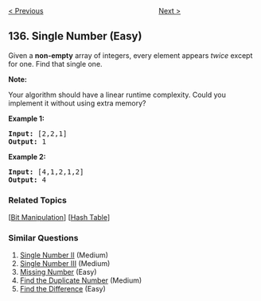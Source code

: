 <!--|This file generated by command(leetcode description); DO NOT EDIT.    |-->
<!--+----------------------------------------------------------------------+-->
<!--|@author    Openset <openset.wang@gmail.com>                           |-->
<!--|@link      https://github.com/openset                                 |-->
<!--|@home      https://github.com/openset/leetcode                        |-->
<!--+----------------------------------------------------------------------+-->

[< Previous](https://github.com/openset/leetcode/tree/master/problems/candy "Candy")
　　　　　　　　　　　　　　　　
[Next >](https://github.com/openset/leetcode/tree/master/problems/single-number-ii "Single Number II")

## 136. Single Number (Easy)

<p>Given a <strong>non-empty</strong>&nbsp;array of integers, every element appears <em>twice</em> except for one. Find that single one.</p>

<p><strong>Note:</strong></p>

<p>Your algorithm should have a linear runtime complexity. Could you implement it without using extra memory?</p>

<p><strong>Example 1:</strong></p>

<pre>
<strong>Input:</strong> [2,2,1]
<strong>Output:</strong> 1
</pre>

<p><strong>Example 2:</strong></p>

<pre>
<strong>Input:</strong> [4,1,2,1,2]
<strong>Output:</strong> 4
</pre>

### Related Topics
  [[Bit Manipulation](https://github.com/openset/leetcode/tree/master/tag/bit-manipulation/README.md)]
  [[Hash Table](https://github.com/openset/leetcode/tree/master/tag/hash-table/README.md)]

### Similar Questions
  1. [Single Number II](https://github.com/openset/leetcode/tree/master/problems/single-number-ii) (Medium)
  1. [Single Number III](https://github.com/openset/leetcode/tree/master/problems/single-number-iii) (Medium)
  1. [Missing Number](https://github.com/openset/leetcode/tree/master/problems/missing-number) (Easy)
  1. [Find the Duplicate Number](https://github.com/openset/leetcode/tree/master/problems/find-the-duplicate-number) (Medium)
  1. [Find the Difference](https://github.com/openset/leetcode/tree/master/problems/find-the-difference) (Easy)
